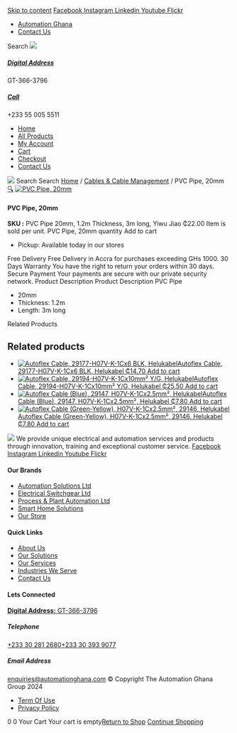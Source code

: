 [Skip to content](https://store.automationghana.com/product/pvc-pipe-20mm/#content)
[ Facebook ](https://www.facebook.com/automationgh/) [ Instagram ](https://www.instagram.com/automationgh/) [ Linkedin ](https://www.linkedin.com/company/the-automation-ghana-limited/) [ Youtube ](https://www.youtube.com/channel/UCurrRDUSm5oIW39VXjn1u0w) [ Flickr ](https://www.flickr.com/photos/181794037@N07/)
  * [ Automation Ghana ](https://automationghana.com)
  * [ Contact Us ](https://store.automationghana.com/contact/)


Search
[ ![](https://store.automationghana.com/wp-content/uploads/2024/04/Website-TAGG-Logo-BLUE.png) ](https://store.automationghana.com/)
[ ](https://maps.app.goo.gl/m4xeaagWCNbLk4jM6)
#####  [ Digital Address ](https://maps.app.goo.gl/m4xeaagWCNbLk4jM6)
GT-366-3796 
[ ](tel:+233550055511)
#####  [ Call ](tel:+233550055511)
+233 55 005 5511 
  * [Home](https://store.automationghana.com/)
  * [All Products](https://store.automationghana.com/shop/)
  * [My Account](https://store.automationghana.com/my-account/)
  * [Cart](https://store.automationghana.com/cart/)
  * [Checkout](https://store.automationghana.com/checkout/)
  * [Contact Us](https://store.automationghana.com/contact/)


[![](https://store.automationghana.com/wp-content/uploads/2024/04/AutomationGhana_logo_white.png)](https://store.automationghana.com)
Search
Search
[Home](https://store.automationghana.com) / [Cables & Cable Management](https://store.automationghana.com/product-category/cables-cable-management/) / PVC Pipe, 20mm
[🔍](https://store.automationghana.com/product/pvc-pipe-20mm/)
[![PVC Pipe, 20mm](https://store.automationghana.com/wp-content/uploads/2022/04/20mm-Pipe.jpg)](https://store.automationghana.com/wp-content/uploads/2022/04/20mm-Pipe.jpg)
####  PVC Pipe, 20mm 
**SKU :** PVC Pipe 20mm, 1.2m Thickness, 3m long, Yiwu Jiao 
₵22.00
Item is sold per unit.
PVC Pipe, 20mm quantity
Add to cart
  * Pickup: Available today in our stores


Free Delivery 
Free Delivery in Accra for purchases exceeding GHs 1000. 
30 Days Warranty 
You have the right to return your orders within 30 days. 
Secure Payment 
Your payments are secure with our private security network. 
Product Description
Product Description
PVC Pipe 
  * 20mm
  * Thickness: 1.2m
  * Length: 3m long


Related Products 
## Related products
  * [![Autoflex Cable, 29177-H07V-K-1Cx6 BLK, Helukabel](https://store.automationghana.com/wp-content/uploads/2019/12/CABLES-3-300x300.jpg)Autoflex Cable, 29177-H07V-K-1Cx6 BLK, Helukabel ₵14.70 ](https://store.automationghana.com/product/autoflex-cable-29177-h07v-k-1cx6-blk-helukabel/)
[Add to cart](https://store.automationghana.com/product/pvc-pipe-20mm/?add-to-cart=1471)
  * [![Autoflex Cable, 29194-H07V-K-1Cx10mm² Y/G, Helukabel](https://store.automationghana.com/wp-content/uploads/2019/12/CABLES-2-300x300.jpg)Autoflex Cable, 29194-H07V-K-1Cx10mm² Y/G, Helukabel ₵25.50 ](https://store.automationghana.com/product/autoflex-cable-29194-h07v-k-1cx10-y-g-helukabel/)
[Add to cart](https://store.automationghana.com/product/pvc-pipe-20mm/?add-to-cart=1476)
  * [![Autoflex Cable \(Blue\), 29147, H07V-K-1Cx2.5mm², Helukabel](https://store.automationghana.com/wp-content/uploads/2019/12/CABLES-4-300x300.jpg)Autoflex Cable (Blue), 29147, H07V-K-1Cx2.5mm², Helukabel ₵7.80 ](https://store.automationghana.com/product/autoflex-cable-29147-h07v-k-1cx2-5-be-helukabel/)
[Add to cart](https://store.automationghana.com/product/pvc-pipe-20mm/?add-to-cart=1465)
  * [![Autoflex Cable \(Green-Yellow\), H07V-K-1Cx2.5mm², 29146, Helukabel](https://store.automationghana.com/wp-content/uploads/2019/12/CABLES-2-300x300.jpg)Autoflex Cable (Green-Yellow), H07V-K-1Cx2.5mm², 29146, Helukabel ₵7.80 ](https://store.automationghana.com/product/autoflex-cable-29146-h07v-k-1cx2-5-y-g-helukabel/)
[Add to cart](https://store.automationghana.com/product/pvc-pipe-20mm/?add-to-cart=1464)


![](https://store.automationghana.com/wp-content/uploads/2024/04/AutomationGhana_logo_white.png)
We provide unique electrical and automation services and products through innovation, training and exceptional customer service.
[ Facebook ](https://www.facebook.com/automationgh/) [ Instagram ](https://www.instagram.com/automationgh/) [ Linkedin ](https://www.linkedin.com/company/the-automation-ghana-limited/) [ Youtube ](https://www.youtube.com/channel/UCurrRDUSm5oIW39VXjn1u0w) [ Flickr ](https://www.flickr.com/photos/181794037@N07/)
#### Our Brands
  * [ Automation Solutions Ltd ](https://store.automationghana.com/product/pvc-pipe-20mm/)
  * [ Electrical Switchgear Ltd ](https://store.automationghana.com/product/pvc-pipe-20mm/)
  * [ Process & Plant Automation Ltd ](https://store.automationghana.com/product/pvc-pipe-20mm/)
  * [ Smart Home Solutions ](https://store.automationghana.com/product/pvc-pipe-20mm/)
  * [ Our Store ](https://store.automationghana.com/product/pvc-pipe-20mm/)


#### Quick Links
  * [ About Us ](https://store.automationghana.com/product/pvc-pipe-20mm/)
  * [ Our Solutions ](https://store.automationghana.com/product/pvc-pipe-20mm/)
  * [ Our Services ](https://store.automationghana.com/product/pvc-pipe-20mm/)
  * [ Industries We Serve ](https://store.automationghana.com/product/pvc-pipe-20mm/)
  * [ Contact Us ](https://store.automationghana.com/product/pvc-pipe-20mm/)


#### Lets Connected
[**Digital Address:** GT-366-3796](https://maps.app.goo.gl/m4xeaagWCNbLk4jM6)
#####  Telephone 
[ +233 30 281 2680](tel:+233302812680)[+233 30 393 9077](https://store.automationghana.com/product/pvc-pipe-20mm/+233303939077)
#####  Email Address 
enquiries@automationghana.com 
© Copyright The Automation Ghana Group 2024
  * [ Term Of Use ](https://store.automationghana.com/product/pvc-pipe-20mm/)
  * [ Privacy Policy ](https://store.automationghana.com/product/pvc-pipe-20mm/)


0
0
Your Cart
Your cart is empty[Return to Shop](https://store.automationghana.com/shop/)
[Continue Shopping](https://store.automationghana.com/product/pvc-pipe-20mm/)
